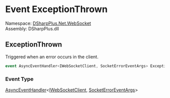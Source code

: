 # Event ExceptionThrown

Namespace: [DSharpPlus.Net.WebSocket](DSharpPlus.Net.WebSocket.md)  
Assembly: DSharpPlus.dll

## <a id="DSharpPlus_Net_WebSocket_IWebSocketClient_ExceptionThrown"></a>ExceptionThrown

Triggered when an error occurs in the client.

```csharp
event AsyncEventHandler<IWebSocketClient, SocketErrorEventArgs> ExceptionThrown
```

### Event Type

[AsyncEventHandler](DSharpPlus.AsyncEvents.AsyncEventHandler\-2.md)<[IWebSocketClient](DSharpPlus.Net.WebSocket.IWebSocketClient.md), [SocketErrorEventArgs](DSharpPlus.EventArgs.SocketErrorEventArgs.md)\>

